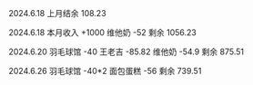 2024.6.18 上月结余 108.23

2024.6.18 本月收入 +1000 维他奶 -52 剩余 1056.23

2024.6.20 羽毛球馆 -40 王老吉 -85.82 维他奶 -54.9 剩余 875.51

2024.6.26 羽毛球馆 -40*2 面包蛋糕 -56 剩余 739.51